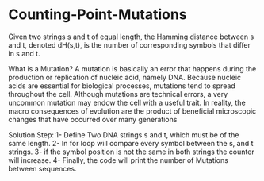 # Counting-Point-Mutations
Given two strings s and t of equal length, the Hamming distance between s and t, denoted dH(s,t), is the number of corresponding symbols that differ in s and t.

What is a Mutation?
A mutation is basically an error that happens during the production or replication of nucleic acid, namely DNA. Because nucleic acids are essential for biological processes, mutations tend to spread throughout the cell. Although mutations are technical errors, a very uncommon mutation may endow the cell with a useful trait. In reality, the macro consequences of evolution are the product of beneficial microscopic changes that have occurred over many generations

Solution Step:
1- Define Two DNA strings s and t, which must be of the same length. 
2- In for loop will compare every symbol between the s, and t strings.
3- if the symbol position is not the same in both strings the counter will increase.
4- Finally, the code will print the number of Mutations between sequences.
